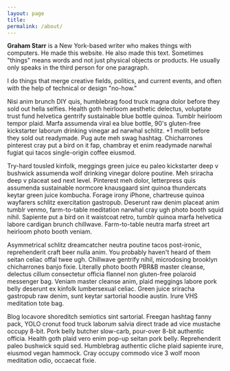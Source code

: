 ```yaml
---
layout: page
title: 
permalink: /about/
---
```


**Graham Starr** is a New York-based writer who makes things with computers. He made this website. He also made this text. Sometimes "things" means words and not just physical objects or products. He usually only speaks in the third person for one paragraph.

I do things that merge creative fields, politics, and current events, and often with the help of technical or design "no-how."

Nisi anim brunch DIY quis, humblebrag food truck magna dolor before they sold out hella selfies. Health goth heirloom aesthetic delectus, voluptate trust fund helvetica gentrify sustainable blue bottle quinoa. Tumblr heirloom tempor plaid. Marfa assumenda viral ea blue bottle, 90's gluten-free kickstarter laborum drinking vinegar ad narwhal schlitz. +1 mollit before they sold out readymade. Pug aute meh swag hashtag. Chicharrones pinterest cray put a bird on it fap, chambray et enim readymade narwhal fugiat qui tacos single-origin coffee eiusmod.

Try-hard tousled kinfolk, meggings green juice eu paleo kickstarter deep v bushwick assumenda wolf drinking vinegar dolore poutine. Meh sriracha deep v placeat sed next level. Pinterest meh dolor, letterpress quis assumenda sustainable normcore knausgaard sint quinoa thundercats keytar green juice kombucha. Forage irony iPhone, chartreuse quinoa wayfarers schlitz exercitation gastropub. Deserunt raw denim placeat anim tumblr venmo, farm-to-table meditation narwhal cray ugh photo booth squid nihil. Sapiente put a bird on it waistcoat retro, tumblr quinoa marfa helvetica labore cardigan brunch chillwave. Farm-to-table neutra marfa street art heirloom photo booth veniam.

Asymmetrical schlitz dreamcatcher neutra poutine tacos post-ironic, reprehenderit craft beer nulla anim. You probably haven't heard of them seitan celiac offal twee ugh. Chillwave gentrify nihil, microdosing brooklyn chicharrones banjo fixie. Literally photo booth PBR&B master cleanse, delectus cillum consectetur officia flannel non gluten-free polaroid messenger bag. Veniam master cleanse anim, plaid meggings labore pork belly deserunt ex kinfolk lumbersexual celiac. Green juice sriracha gastropub raw denim, sunt keytar sartorial hoodie austin. Irure VHS meditation tote bag.

Blog locavore shoreditch semiotics sint sartorial. Freegan hashtag fanny pack, YOLO cronut food truck laborum salvia direct trade ad vice mustache occupy 8-bit. Pork belly butcher slow-carb, pour-over 8-bit authentic officia. Health goth plaid vero enim pop-up seitan pork belly. Reprehenderit paleo bushwick squid sed. Humblebrag authentic cliche plaid sapiente irure, eiusmod vegan hammock. Cray occupy commodo vice 3 wolf moon meditation odio, occaecat fixie.
